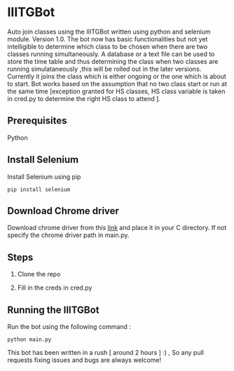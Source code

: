 # IIITGBot
Auto join classes using the IIITGBot written using python and selenium module. Version 1.0. The bot now has basic functionalities but not yet intelligible to determine which class to be chosen when there are two classes running simultaneously. A database or a text file can be used to store the time table and thus determining the class when two classes are running simulataneously ,this will be rolled out in the later versions. Currently it joins the class which is either ongoing or the one which is about to start. Bot works based on the assumption that no two class start or run at the same time [exception granted for HS classes, HS class variable is taken in cred.py to determine the right HS class to attend ].

## Prerequisites
Python

## Install Selenium  
Install Selenium using pip
```
pip install selenium
```

## Download Chrome driver
Download chrome driver from this [link](https://chromedriver.chromium.org/downloads) and place it in your C directory. If not specify the chrome driver path in main.py.

## Steps
1) Clone the repo

2) Fill in the creds in cred.py

## Running the IIITGBot
Run the bot using the following command :
```
python main.py
```
This bot has been written in a rush [ around 2 hours ] :) , So any pull requests fixing issues and bugs are always welcome!
